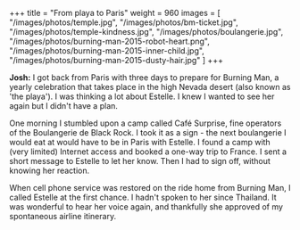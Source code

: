 +++
title = "From playa to Paris"
weight = 960
images = [
  "/images/photos/temple.jpg",
  "/images/photos/bm-ticket.jpg",
  "/images/photos/temple-kindness.jpg",
  "/images/photos/boulangerie.jpg",
  "/images/photos/burning-man-2015-robot-heart.png",
  "/images/photos/burning-man-2015-inner-child.jpg",
  "/images/photos/burning-man-2015-dusty-hair.jpg"
]
+++

**Josh:** I got back from Paris with three days to prepare for Burning Man, a yearly celebration that takes place in the high Nevada desert (also known as 'the playa'). I was thinking a lot about Estelle. I knew I wanted to see her again but I didn't have a plan.

One morning I stumbled upon a camp called Café Surprise, fine operators of the Boulangerie de Black Rock. I took it as a sign - the next boulangerie I would eat at would have to be in Paris with Estelle. I found a camp with (very limited) Internet access and booked a one-way trip to France. I sent a short message to Estelle to let her know. Then I had to sign off, without knowing her reaction.

When cell phone service was restored on the ride home from Burning Man, I called Estelle at the first chance. I hadn't spoken to her since Thailand. It was wonderful to hear her voice again, and thankfully she approved of my spontaneous airline itinerary.
